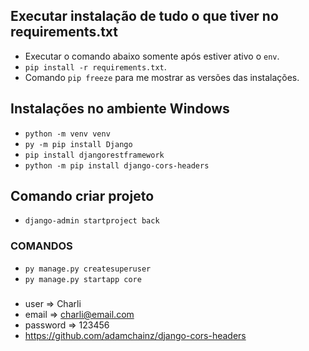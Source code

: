 ## Executar instalação de tudo o que tiver no requirements.txt
- Executar o comando abaixo somente após estiver ativo o `env`.
- `pip install -r requirements.txt`.
- Comando `pip freeze` para me mostrar as versões das instalações.


## Instalações no ambiente Windows
- `python -m venv venv`
- `py -m pip install Django`
- `pip install djangorestframework`
- `python -m pip install django-cors-headers`

## Comando criar projeto
- `django-admin startproject back`

### COMANDOS
- `py manage.py createsuperuser`
- `py manage.py startapp core`

###
- user     => Charli
- email    => charli@email.com
- password => 123456
- https://github.com/adamchainz/django-cors-headers